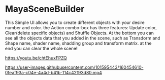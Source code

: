 # MayaSceneBuilder

This Simple UI allows you to create different objects with your desire number and color. the Action combo-box has three features: Update color, Clear(delete specific objects) and Shuffle Objects. At the bottom you can see all the objects data that you added in the scene, such as Transdorm and Shape name, shader name, shadding group and transform matrix. at the end you can clear the whole scene!  


https://youtu.be/chtEhuxFPZQ



https://user-images.githubusercontent.com/101595443/160454610-0feaf93a-c04e-4a4d-b41b-114c42f93d80.mp4


